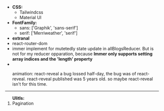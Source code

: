 <ul>
  <li><b>CSS:</b>
    <ul>
         <li>Tailwindcss</li>
        <li>Material UI</li>
    </ul>
  </li>
  <li><b>FontFamily:</b>
    <ul>
         <li>sans: ['Graphik', 'sans-serif']</li>
        <li> serif: ['Merriweather', 'serif']</li>
    </ul>
  </li>
  <li><b>extranal</b>
    <li>react-router-dom</li>
    <li>immer implement for mutetedly state update in allBlogsReducer. But is not for my reducer opparation, because <b>Immer only supports setting array indices and the 'length' property
</b> </li>
    <li> </li>
  </li>
  
  animation: react-reveal
  a bug lossed half-day, the bug was of react-reveal. react-reveal published was 5 years old. so maybe react-reveal isn't for this time.

</ul>

<hr />
<ol>
<b>Ulitls:</b>
 <li>Pagination</li>
</ol>
